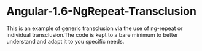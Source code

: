 # Angular-1.6-NgRepeat-Transclusion
This is an example of generic transclusion via the use of ng-repeat or individual transclusion.The code is kept to a bare minimum to better understand and adapt it to you specific needs.
